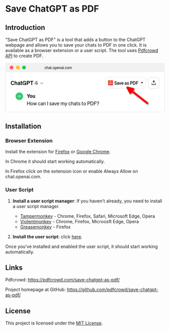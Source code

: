 # Save ChatGPT as PDF

## Introduction

"Save ChatGPT as PDF" is a tool that adds a button to the ChatGPT webpage and allows you to save your chats to PDF in one click. It is available as a browser extension or a user script. The tool uses [Pdfcrowd API](https://pdfcrowd.com/api/html-to-pdf-api/) to create PDF.

![Button](images/chatgpt-infog.png)

## Installation

### Browser Extension

Install the extension for [Firefox](#) or [Google Chrome](#).

In Chrome it should start working automatically.

In Firefox click on the extension icon or enable Always Allow on chat.openai.com.

### User Script

1. **Install a user script manager**:
   If you haven't already, you need to install a user script manager. 
   - [Tampermonkey](https://www.tampermonkey.net/) - Chrome, Firefox, Safari, Microsoft Edge, Opera
   - [Violentmonkey](https://violentmonkey.github.io/) - Chrome, Firefox, Microosft Edge, Opera
   - [Greasemonkey](https://addons.mozilla.org/en-US/firefox/addon/greasemonkey/) - Firefox

2. **Install the user script**:
   click [here](https://github.com/pdfcrowd/save-chatgpt-as-pdf/raw/master/userscript/save-chatgpt-as-pdf.user.js).

Once you've installed and enabled the user script, it should start working automatically.

## Links

Pdfcrowd:
 <https://pdfcrowd.com/save-chatgpt-as-pdf/>

Project homepage at GitHub:
 <https://github.com/pdfcrowd/save-chatgpt-as-pdf/>

## License

This project is licensed under the [MIT License](LICENSE).
